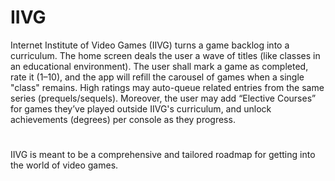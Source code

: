# IIVG
Internet Institute of Video Games (IIVG) turns a game backlog into a curriculum. 
The home screen deals the user a wave of titles (like classes in an educational environment). 
The user shall mark a game as completed, rate it (1–10), and the app will refill the carousel of games when a single "class" remains. High ratings may auto-queue related entries from the same series (prequels/sequels). 
Moreover, the user may add “Elective Courses” for games they’ve played outside IIVG's curriculum, and unlock achievements (degrees) per console as they progress.
#
IIVG is meant to be a comprehensive and tailored roadmap for getting into the world of video games.
